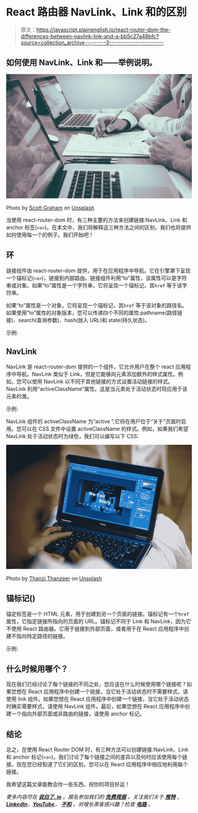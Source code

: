 # React 路由器 NavLink、Link 和的区别

> 原文：<https://javascript.plainenglish.io/react-router-dom-the-differences-between-navlink-link-and-a-bb5c27a48bfc?source=collection_archive---------3----------------------->

## 如何使用 NavLink、Link 和——举例说明。

![](img/f3ed982614df562f914b5973c7172524.png)

Photo by [Scott Graham](https://unsplash.com/@homajob?utm_source=medium&utm_medium=referral) on [Unsplash](https://unsplash.com?utm_source=medium&utm_medium=referral)

当使用 react-router-dom 时，有三种主要的方法来创建链接:NavLink、Link 和 anchor 标签(`<a>`)。在本文中，我们将解释这三种方法之间的区别。我们也将提供如何使用每一个的例子。我们开始吧！

## 环

链接组件由 react-router-dom 提供，用于在应用程序中导航。它在引擎罩下呈现一个锚标记(`<a>`)，链接到内部路由。链接组件利用“to”属性，该属性可以是字符串或对象。如果“to”属性是一个字符串，它将呈现一个锚标记，其`href` 等于该字符串。

如果“to”属性是一个对象，它将呈现一个锚标记，其`href` 等于该对象的路径名。如果使用“to”属性的对象版本，您可以传递四个不同的属性:pathname(路径链接)、search(查询参数)、hash(放入 URL)和 state(持久状态)。

示例:

## NavLink

NavLink 是 react-router-dom 提供的一个组件，它允许用户在整个 react 应用程序中导航。NavLink 类似于 Link，但是它能够向元素添加额外的样式属性。例如，您可以使用 NavLink 以不同于其他链接的方式设置活动链接的样式。NavLink 利用“activeClassName”属性。这是当元素处于活动状态时将应用于该元素的类。

示例:

NavLink 组件的 activeClassName 为“active ”,它将在用户位于“关于”页面时启用。您可以在 CSS 文件中设置 activeClassName 的样式。例如，如果我们希望 NavLink 处于活动状态时为绿色，我们可以编写以下 CSS:

![](img/852f1970a7d2c48190d423c7c6c2e9e6.png)

Photo by [Thanzi Thanzeer](https://unsplash.com/@thanzi7?utm_source=medium&utm_medium=referral) on [Unsplash](https://unsplash.com?utm_source=medium&utm_medium=referral)

## 锚标记()

锚定标签是一个 HTML 元素，用于创建到另一个页面的链接。锚标记有一个`href` 属性，它指定链接所指向的页面的 URL。锚标记不同于 Link 和 NavLink，因为它不使用 React 路由器。它用于链接到外部页面，或者用于在 React 应用程序中创建不指向特定路径的链接。

示例:

## 什么时候用哪个？

现在我们已经讨论了每个链接的不同之处，您应该在什么时候使用哪个链接呢？如果您想在 React 应用程序中创建一个链接，当它处于活动状态时不需要样式，请使用 link 组件。如果您想在 React 应用程序中创建一个链接，当它处于活动状态时确实需要样式，请使用 NavLink 组件。最后，如果您想在 React 应用程序中创建一个指向外部页面或非路由的链接，请使用 anchor 标记。

## 结论

总之，在使用 React Router DOM 时，有三种方法可以创建链接:NavLink、Link 和 anchor 标记(`<a>`)。我们讨论了每个链接之间的差异以及何时应该使用每个链接。现在您已经知道了它们的区别，您可以在 React 应用程序中相应地利用每个链接。

我希望这篇文章能教会你一些东西。祝你的项目好运！

*更多内容尽在* [***说白了. io***](https://plainenglish.io/) *。报名参加我们的* [***免费周报***](http://newsletter.plainenglish.io/) *。关注我们关于* [***推特***](https://twitter.com/inPlainEngHQ) ，[***LinkedIn***](https://www.linkedin.com/company/inplainenglish/)*，*[***YouTube***](https://www.youtube.com/channel/UCtipWUghju290NWcn8jhyAw)*，* [***不和***](https://discord.gg/GtDtUAvyhW) *。对增长黑客感兴趣？检查* [***电路***](https://circuit.ooo/) *。*